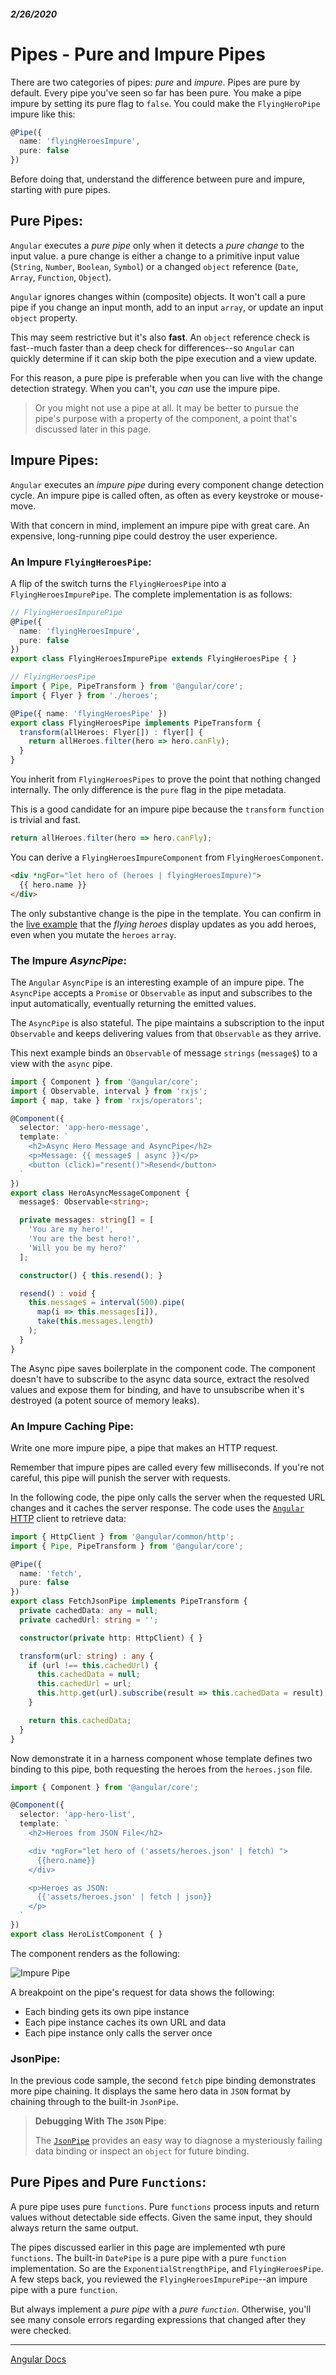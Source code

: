 ##### 2/26/2020
# Pipes - Pure and Impure Pipes
There are two categories of pipes:  _pure_ and _impure_.  Pipes are pure by default.  Every pipe you've seen so far has been pure.  You make a pipe impure by setting its pure flag to `false`.  You could make the `FlyingHeroPipe` impure like this:

```ts
@Pipe({
  name: 'flyingHeroesImpure',
  pure: false
})
```

Before doing that, understand the difference between pure and impure, starting with pure pipes.

## Pure Pipes:
`Angular` executes a _pure pipe_ only when it detects a _pure change_ to the input value.  a pure change is either a change to a primitive input value (`String`, `Number`, `Boolean`, `Symbol`) or a changed `object` reference (`Date`, `Array`, `Function`, `Object`).

`Angular` ignores changes within (composite) objects.  It won't call a pure pipe if you change an input month, add to an input `array`, or update an input `object` property.

This may seem restrictive but it's also **fast**.  An `object` reference check is fast--much faster than a deep check for differences--so `Angular` can quickly determine if it can skip both the pipe execution and a view update.

For this reason, a pure pipe is preferable when you can live with the change detection strategy.  When you can't, you _can_ use the impure pipe.

  > Or you might not use a pipe at all.  It may be better to pursue the pipe's purpose with a property of the component, a point that's discussed later in this page.

## Impure Pipes:
`Angular` executes an _impure pipe_ during every component change detection cycle.  An impure pipe is called often, as often as every keystroke or mouse-move.

With that concern in mind, implement an impure pipe with great care.  An expensive, long-running pipe could destroy the user experience.

### An Impure `FlyingHeroesPipe`:
A flip of the switch turns the `FlyingHeroesPipe` into a `FlyingHeroesImpurePipe`.  The complete implementation is as follows:

```ts
// FlyingHeroesImpurePipe
@Pipe({
  name: 'flyingHeroesImpure',
  pure: false
})
export class FlyingHeroesImpurePipe extends FlyingHeroesPipe { }
```

```ts
// FlyingHeroesPipe
import { Pipe, PipeTransform } from '@angular/core';
import { Flyer } from './heroes';

@Pipe({ name: 'flyingHeroesPipe' })
export class FlyingHeroesPipe implements PipeTransform {
  transform(allHeroes: Flyer[]) : flyer[] {
    return allHeroes.filter(hero => hero.canFly);
  }
}
```

You inherit from `FlyingHeroesPipes` to prove the point that nothing changed internally.  The only difference is the `pure` flag in the pipe metadata.

This is a good candidate for an impure pipe because the `transform` `function` is trivial and fast.

```ts
return allHeroes.filter(hero => hero.canFly);
```

You can derive a `FlyingHeroesImpureComponent` from `FlyingHeroesComponent`.

```html
<div *ngFor="let hero of (heroes | flyingHeroesImpure)">
  {{ hero.name }}
</div>
```

The only substantive change is the pipe in the template.  You can confirm in the [live example](https://stackblitz.com/angular/njnorvdmvvx?file=src%2Fapp%2Fapp.component.html) that the _flying heroes_ display updates as you add heroes, even when you mutate the `heroes` `array`.

### The Impure _AsyncPipe_:
The `Angular` `AsyncPipe` is an interesting example of an impure pipe.  The `AsyncPipe` accepts a `Promise` or `Observable` as input and subscribes to the input automatically, eventually returning the emitted values.

The `AsyncPipe` is also stateful.  The pipe maintains a subscription to the input `Observable` and keeps delivering values from that `Observable` as they arrive.

This next example binds an `Observable` of message `strings` (`message$`) to a view with the `async` pipe.

```ts
import { Component } from '@angular/core';
import { Observable, interval } from 'rxjs';
import { map, take } from 'rxjs/operators';

@Component({
  selector: 'app-hero-message',
  template: `
    <h2>Async Hero Message and AsyncPipe</h2>
    <p>Message: {{ message$ | async }}</p>
    <button (click)="resent()">Resend</button>
  `
})
export class HeroAsyncMessageComponent {
  message$: Observable<string>;

  private messages: string[] = [
    'You are my hero!',
    'You are the best hero!',
    'Will you be my hero?'
  ];

  constructor() { this.resend(); }

  resend() : void {
    this.message$ = interval(500).pipe(
      map(i => this.messages[i]),
      take(this.messages.length)
    );
  }
}
```

The Async pipe saves boilerplate in the component code.  The component doesn't have to subscribe to the async data source, extract the resolved values and expose them for binding, and have to unsubscribe when it's destroyed (a potent source of memory leaks).

### An Impure Caching Pipe:
Write one more impure pipe, a pipe that makes an HTTP request.

Remember that impure pipes are called every few milliseconds.  If you're not careful, this pipe will punish the server with requests.

In the following code, the pipe only calls the server when the requested URL changes and it caches the server response.  The code uses the [`Angular` HTTP](https://angular.io/guide/http) client to retrieve data:

```ts
import { HttpClient } from '@angular/common/http';
import { Pipe, PipeTransform } from '@angular/core';

@Pipe({
  name: 'fetch',
  pure: false
})
export class FetchJsonPipe implements PipeTransform {
  private cachedData: any = null;
  private cachedUrl: string = '';

  constructor(private http: HttpClient) { }

  transform(url: string) : any {
    if (url !== this.cachedUrl) {
      this.cachedData = null;
      this.cachedUrl = url;
      this.http.get(url).subscribe(result => this.cachedData = result);
    }

    return this.cachedData;
  }
}
```

Now demonstrate it in a harness component whose template defines two binding to this pipe, both requesting the heroes from the `heroes.json` file.

```ts
import { Component } from '@angular/core';

@Component({
  selector: 'app-hero-list',
  template: `
    <h2>Heroes from JSON File</h2>

    <div *ngFor="let hero of ('assets/heroes.json' | fetch) ">
      {{hero.name}}
    </div>

    <p>Heroes as JSON:
      {{'assets/heroes.json' | fetch | json}}
    </p>
  `
})
export class HeroListComponent { }
```

The component renders as the following: 

![Impure Pipe](../../../Assets/impurePipe.png)

A breakpoint on the pipe's request for data shows the following:
  * Each binding gets its own pipe instance
  * Each pipe instance caches its own URL and data
  * Each pipe instance only calls the server once

### JsonPipe: 
In the previous code sample, the second `fetch` pipe binding demonstrates more pipe chaining.  It displays the same hero data in `JSON` format by chaining through to the built-in `JsonPipe`.

  > **Debugging With The `JSON` Pipe**:
  >
  > The [`JsonPipe`](https://angular.io/api/common/JsonPipe) provides an easy way to diagnose a mysteriously failing data binding or inspect an `object` for future binding.

## Pure Pipes and Pure `Functions`:
A pure pipe uses pure `functions`.  Pure `functions` process inputs and return values without detectable side effects.  Given the same input, they should always return the same output.

The pipes discussed earlier in this page are implemented wth pure `functions`.  The built-in `DatePipe` is a pure pipe with a pure `function` implementation. So are the `ExponentialStrengthPipe`, and `FlyingHeroesPipe`.  A few steps back, you reviewed the `FlyingHeroesImpurePipe`--an impure pipe with a pure `function`.

But always implement a _pure pipe_ with a _pure `function`_.  Otherwise, you'll see many console errors regarding expressions that changed after they were checked.
  
---

[Angular Docs](https://angular.io/guide/pipes#pure-and-impure-pipes)